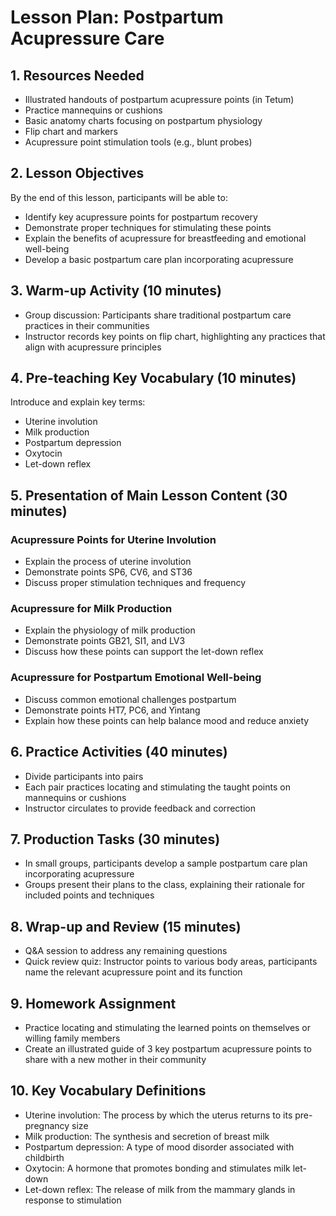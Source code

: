 # Lesson Plan: Postpartum Acupressure Care

## 1. Resources Needed

- Illustrated handouts of postpartum acupressure points (in Tetum)
- Practice mannequins or cushions
- Basic anatomy charts focusing on postpartum physiology
- Flip chart and markers
- Acupressure point stimulation tools (e.g., blunt probes)

## 2. Lesson Objectives

By the end of this lesson, participants will be able to:
- Identify key acupressure points for postpartum recovery
- Demonstrate proper techniques for stimulating these points
- Explain the benefits of acupressure for breastfeeding and emotional well-being
- Develop a basic postpartum care plan incorporating acupressure

## 3. Warm-up Activity (10 minutes)

- Group discussion: Participants share traditional postpartum care practices in their communities
- Instructor records key points on flip chart, highlighting any practices that align with acupressure principles

## 4. Pre-teaching Key Vocabulary (10 minutes)

Introduce and explain key terms:
- Uterine involution
- Milk production
- Postpartum depression
- Oxytocin
- Let-down reflex

## 5. Presentation of Main Lesson Content (30 minutes)

### Acupressure Points for Uterine Involution
- Explain the process of uterine involution
- Demonstrate points SP6, CV6, and ST36
- Discuss proper stimulation techniques and frequency

### Acupressure for Milk Production
- Explain the physiology of milk production
- Demonstrate points GB21, SI1, and LV3
- Discuss how these points can support the let-down reflex

### Acupressure for Postpartum Emotional Well-being
- Discuss common emotional challenges postpartum
- Demonstrate points HT7, PC6, and Yintang
- Explain how these points can help balance mood and reduce anxiety

## 6. Practice Activities (40 minutes)

- Divide participants into pairs
- Each pair practices locating and stimulating the taught points on mannequins or cushions
- Instructor circulates to provide feedback and correction

## 7. Production Tasks (30 minutes)

- In small groups, participants develop a sample postpartum care plan incorporating acupressure
- Groups present their plans to the class, explaining their rationale for included points and techniques

## 8. Wrap-up and Review (15 minutes)

- Q&A session to address any remaining questions
- Quick review quiz: Instructor points to various body areas, participants name the relevant acupressure point and its function

## 9. Homework Assignment

- Practice locating and stimulating the learned points on themselves or willing family members
- Create an illustrated guide of 3 key postpartum acupressure points to share with a new mother in their community

## 10. Key Vocabulary Definitions

- Uterine involution: The process by which the uterus returns to its pre-pregnancy size
- Milk production: The synthesis and secretion of breast milk
- Postpartum depression: A type of mood disorder associated with childbirth
- Oxytocin: A hormone that promotes bonding and stimulates milk let-down
- Let-down reflex: The release of milk from the mammary glands in response to stimulation